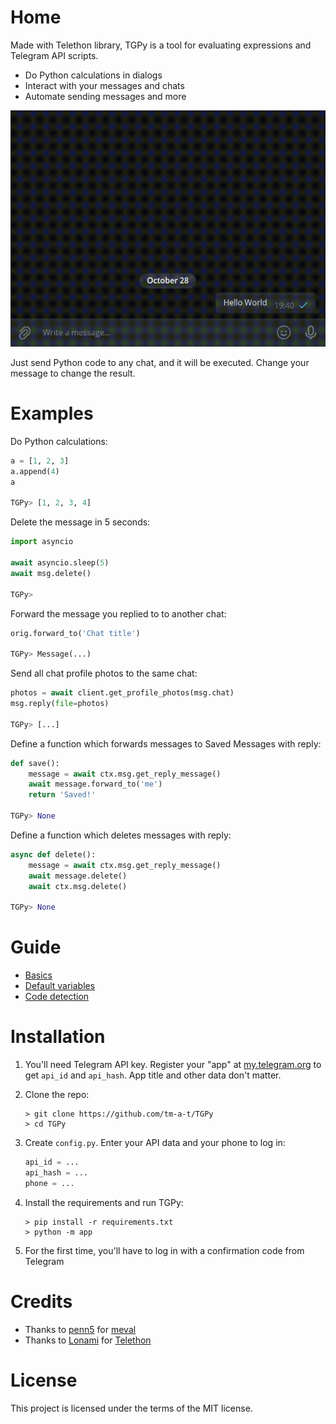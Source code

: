 # Home

Made with Telethon library, TGPy is a tool for evaluating expressions and Telegram API scripts.

- Do Python calculations in dialogs
- Interact with your messages and chats
- Automate sending messages and more

![Example](assets/example.gif)

Just send Python code to any chat, and it will be executed. Change your message to change the result.

# Examples

Do Python calculations:

```python
a = [1, 2, 3]
a.append(4)
a

TGPy> [1, 2, 3, 4]
```

Delete the message in 5 seconds:
```python
import asyncio

await asyncio.sleep(5)
await msg.delete()

TGPy>
```

Forward the message you replied to to another chat:

```python
orig.forward_to('Chat title')

TGPy> Message(...)
```

Send all chat profile photos to the same chat:

```python
photos = await client.get_profile_photos(msg.chat)
msg.reply(file=photos)

TGPy> [...]
```

Define a function which forwards messages to Saved Messages with reply:

```python
def save():
    message = await ctx.msg.get_reply_message()
    await message.forward_to('me')
    return 'Saved!'

TGPy> None
``` 

Define a function which deletes messages with reply:
```python
async def delete():
    message = await ctx.msg.get_reply_message()
    await message.delete()
    await ctx.msg.delete()

TGPy> None
```

# Guide

- [Basics](https://tgpy.tmat.me/basics/)
- [Default variables](https://tgpy.tmat.me/variables/)
- [Code detection](https://tgpy.tmat.me/code_detection/)

# Installation

1. You'll need Telegram API key. Register your "app" at [my.telegram.org](https://my.telegram.org) to get `api_id` and 
`api_hash`. App title and other data don't matter.

2. Clone the repo:
   ```shell
   > git clone https://github.com/tm-a-t/TGPy
   > cd TGPy
   ```

3. Create `config.py`. Enter your API data and your phone to log in:
   ```python
   api_id = ...
   api_hash = ...
   phone = ...
   ```

4. Install the requirements and run TGPy:
   ```shell
   > pip install -r requirements.txt
   > python -m app
   ```

5. For the first time, you'll have to log in with a confirmation code from Telegram

# Credits

- Thanks to [penn5](https://github.com/penn5) for [meval](https://github.com/penn5/meval)
- Thanks to [Lonami](https://github.com/LonamiWebs) for [Telethon](https://github.com/LonamiWebs/Telethon)

# License

This project is licensed under the terms of the MIT license.
